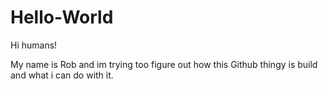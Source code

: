 # Hello-World

Hi humans!

My name is Rob and im trying too figure out how this Github thingy is build and what i can do with it.

